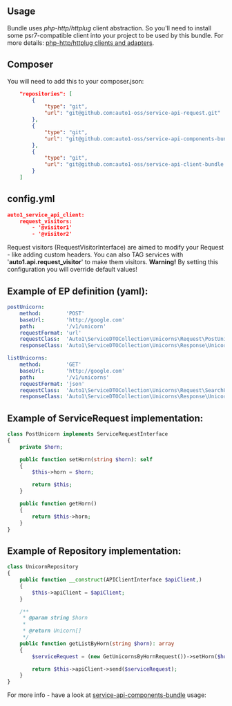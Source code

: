 ## Usage
Bundle uses *php-http/httplug* client abstraction.
So you'll need to install some psr7-compatible client into your project to be used by this bundle.
For more details: [php-http/httplug clients and adapters](http://docs.php-http.org/en/latest/clients.html).

## Composer
You will need to add this to your composer.json:
```json
    "repositories": [
        {
            "type": "git",
            "url": "git@github.com:auto1-oss/service-api-request.git"
        },
        {
            "type": "git",
            "url": "git@github.com:auto1-oss/service-api-components-bundle.git"
        },
        {
            "type": "git",
            "url": "git@github.com:auto1-oss/service-api-client-bundle.git"
        }
    ]
```

## config.yml
```json
auto1_service_api_client:
    request_visitors:
        - '@visitor1'
        - '@visitor2'
```
Request visitors (RequestVisitorInterface) are aimed to modify your Request - like adding custom headers.
You can also TAG services with '**auto1.api.request_visitor**' to make them visitors.
**Warning!** By setting this configuration you will override default values!

## Example of EP definition (yaml): 
```yaml
postUnicorn:
    method:        'POST'
    baseUrl:       'http://google.com'
    path:          '/v1/unicorn'
    requestFormat: 'url'
    requestClass:  'Auto1\ServiceDTOCollection\Unicorns\Request\PostUnicorn'
    responseClass: 'Auto1\ServiceDTOCollection\Unicorns\Response\Unicorn'

listUnicorns:
    method:        'GET'
    baseUrl:       'http://google.com'
    path:          '/v1/unicorns'
    requestFormat: 'json'
    requestClass:  'Auto1\ServiceDTOCollection\Unicorns\Request\SearchUnicorns'
    responseClass: 'Auto1\ServiceDTOCollection\Unicorns\Response\Unicorn[]'
```

## Example of ServiceRequest implementation:
```php
class PostUnicorn implements ServiceRequestInterface
{
    private $horn;

    public function setHorn(string $horn): self
    {
        $this->horn = $horn;

        return $this;
    }

    public function getHorn()
    {
        return $this->horn;
    }
}

```

## Example of Repository implementation:
```php
class UnicornRepository
{
    public function __construct(APIClientInterface $apiClient,)
    {
        $this->apiClient = $apiClient;
    }

    /**
     * @param string $horn
     *
     * @return Unicorn[]
     */
    public function getListByHorn(string $horn): array
    {
        $serviceRequest = (new GetUnicornsByHornRequest())->setHorn($horn);

        return $this->apiClient->send($serviceRequest);
    }
}
```

For more info - have a look at [service-api-components-bundle](https://github.com/auto1-oss/service-api-components-bundle) usage:
